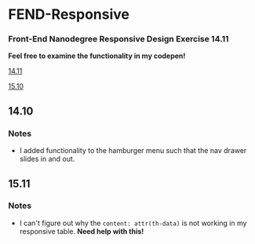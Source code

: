 # FEND-Responsive
### Front-End Nanodegree Responsive Design Exercise 14.11  


**Feel free to examine the functionality in my codepen!**

[14.11](https://codepen.io/Sareliz126/pen/NMROxb) 

[15.10](https://codepen.io/Sareliz126/full/vjyRxy/)


## 14.10

### Notes

+ I added functionality to the hamburger menu such that the nav drawer slides in and out.



## 15.11

### Notes

+ I can't figure out why the ```content: attr(th-data)``` is not working in my responsive table.  **Need help with this!**


